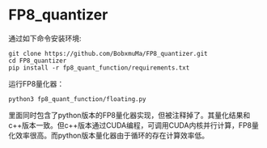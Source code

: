 # FP8_quantizer

通过如下命令安装环境:

    git clone https://github.com/BobxmuMa/FP8_quantizer.git
    cd FP8_quantizer
    pip install -r fp8_quant_function/requirements.txt
    
运行FP8量化器：

`python3 fp8_quant_function/floating.py`

里面同时包含了python版本的FP8量化器实现，但被注释掉了。其量化结果和c++版本一致。但c++版本通过CUDA编程，可调用CUDA内核并行计算，FP8量化效率很高。而python版本量化器由于循环的存在计算效率低。
